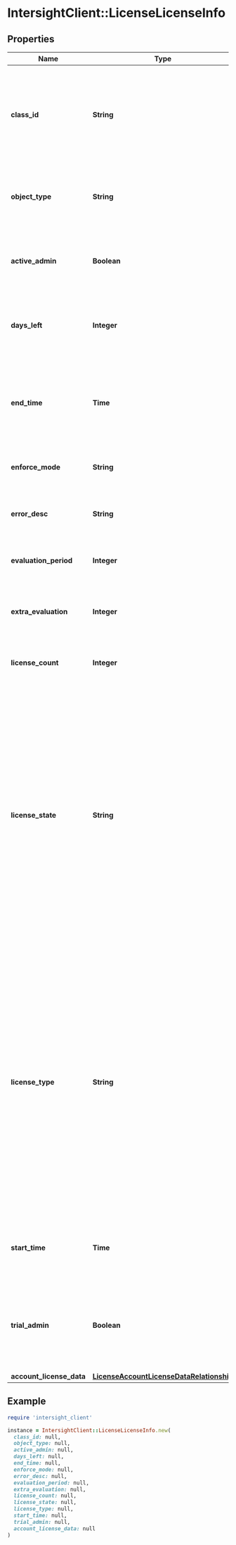 # IntersightClient::LicenseLicenseInfo

## Properties

| Name | Type | Description | Notes |
| ---- | ---- | ----------- | ----- |
| **class_id** | **String** | The fully-qualified name of the instantiated, concrete type. This property is used as a discriminator to identify the type of the payload when marshaling and unmarshaling data. | [default to &#39;license.LicenseInfo&#39;] |
| **object_type** | **String** | The fully-qualified name of the instantiated, concrete type. The value should be the same as the &#39;ClassId&#39; property. | [default to &#39;license.LicenseInfo&#39;] |
| **active_admin** | **Boolean** | The license administrative state. Set this property to &#39;true&#39; to activate the license entitlements. | [optional][readonly] |
| **days_left** | **Integer** | The number of days left for licenseState to stay in TrialPeriod or OutOfCompliance state. | [optional][readonly] |
| **end_time** | **Time** | The date and time when the trial period expires. The value of the &#39;endTime&#39; property is set when the account enters the TrialPeriod or OutOfCompliance state. | [optional][readonly] |
| **enforce_mode** | **String** | The entitlement mode reported by Cisco Smart Software Manager. | [optional][readonly] |
| **error_desc** | **String** | The detailed error message when there is any error related to this licensing entitlement. | [optional][readonly] |
| **evaluation_period** | **Integer** | The default Trial or Grace period customer is entitled to. | [optional] |
| **extra_evaluation** | **Integer** | The number of days the trial Trial or Grace period is extended. The trial or grace period can be extended once. | [optional] |
| **license_count** | **Integer** | The total number of devices claimed in the Intersight account. | [optional][readonly] |
| **license_state** | **String** | The license state defined by Intersight. The value may be one of NotLicensed, TrialPeriod, OutOfCompliance, Compliance, GraceExpired, or TrialExpired. * &#x60;NotLicensed&#x60; - The license token is neither activated nor registered. * &#x60;GraceExpired&#x60; - The license grace period has expired. * &#x60;TrialPeriod&#x60; - The 90 days of trial period. * &#x60;OutOfCompliance&#x60; - The license is out of compliance. * &#x60;Compliance&#x60; - The license is in compliance. * &#x60;TrialExpired&#x60; - The trial period of 90 days has expired. | [optional][readonly][default to &#39;NotLicensed&#39;] |
| **license_type** | **String** | The name of the Intersight license entitlement. For example, this property may be set to &#39;Essential&#39;. * &#x60;Base&#x60; - Base as a License type. It is default license type. * &#x60;Essential&#x60; - Essential as a License type. * &#x60;Standard&#x60; - Standard as a License type. * &#x60;Advantage&#x60; - Advantage as a License type. * &#x60;Premier&#x60; - Premier as a License type. * &#x60;IWO-Essential&#x60; - IWO-Essential as a License type. * &#x60;IWO-Advantage&#x60; - IWO-Advantage as a License type. * &#x60;IWO-Premier&#x60; - IWO-Premier as a License type. | [optional][readonly][default to &#39;Base&#39;] |
| **start_time** | **Time** | The date and time when the licenseState entered the TrialPeriod or OutOfCompliance state. | [optional][readonly] |
| **trial_admin** | **Boolean** | The administrative state of the trial license. When the LicenseState is set to &#39;NotLicensed&#39;, &#39;trialAdmin&#39; can be set to true to start the trial period, i.e. licenseState is set to be TrialPeriod. | [optional][readonly] |
| **account_license_data** | [**LicenseAccountLicenseDataRelationship**](LicenseAccountLicenseDataRelationship.md) |  | [optional] |

## Example

```ruby
require 'intersight_client'

instance = IntersightClient::LicenseLicenseInfo.new(
  class_id: null,
  object_type: null,
  active_admin: null,
  days_left: null,
  end_time: null,
  enforce_mode: null,
  error_desc: null,
  evaluation_period: null,
  extra_evaluation: null,
  license_count: null,
  license_state: null,
  license_type: null,
  start_time: null,
  trial_admin: null,
  account_license_data: null
)
```

